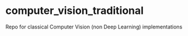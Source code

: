 # computer_vision_traditional
Repo for classical Computer Vision (non Deep Learning) implementations
